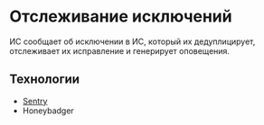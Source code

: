 # Отслеживание исключений

ИС сообщает об исключении в ИС, который их дедуплицирует, отслеживает их исправление и генерирует оповещения.

## Технологии

- [Sentry](../../technology/observability/sentry.md)
- Honeybadger
